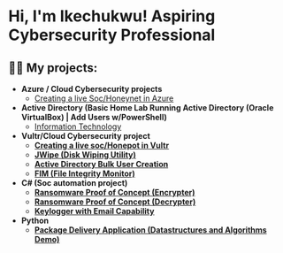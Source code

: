<h1>Hi, I'm Ikechukwu! Aspiring Cybersecurity Professional

<h2>👨‍💻 My projects:</h2>

- <b>Azure / Cloud Cybersecurity projects</b>
  - [Creating a live Soc/Honeynet in Azure](https://github.com/iyke85/Cloud-Soc)
- <b>Active Directory (Basic Home Lab Running Active Directory (Oracle VirtualBox) | Add Users w/PowerShell)</b>
  - [Information Technology](https://github.com/iyke85/Active-Directory)<b>
- <b>Vultr/Cloud Cybersecurity project</b>
  - [Creating a live soc/Honepot in Vultr](https://github.com/iyke85/Honey-Tpot)
  - [JWipe (Disk Wiping Utility)](https://github.com/joshmadakor1/Jwipe.PowerShell)
  - [Active Directory Bulk User Creation](https://github.com/joshmadakor1/AD_PS)
  - [FIM (File Integrity Monitor)](https://github.com/joshmadakor1/PowerShell-Integrity-FIM)
- <b>C# (Soc automation project)</b>
  - [Ransomware Proof of Concept (Encrypter)](https://github.com/iyke85/SOC-Automation-Project)
  - [Ransomware Proof of Concept (Decrypter)](https://github.com/joshmadakor1/DecrypterPOC)
  - [Keylogger with Email Capability](https://github.com/joshmadakor1/Key-Logger-With-Email)
- <b>Python</b>
  - [Package Delivery Application (Datastructures and Algorithms Demo)](https://github.com/joshmadakor1/Package-Delivery-Pathfinding-Algorithm)





[linkedin]: https://linkedin.com/https://www.linkedin.com/in/ikechukwu-onwuanaibe/

